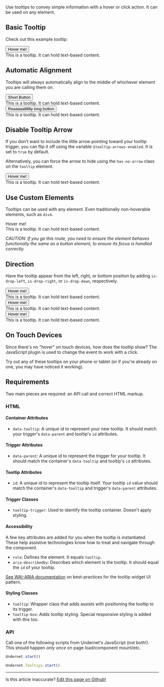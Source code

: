 Use tooltips to convey simple information with a hover or click action. It can be used on any element.

## Basic Tooltip

Check out this example tooltip:

<span class="tooltip" data-tooltip="new-tooltip">
  <button class="tooltip-trigger" data-parent="new-tooltip">Hover me!</button>
  <div class="tooltip-box" id="new-tooltip">
    This is a tooltip. It can hold text-based content.
  </div>
</span>

## Automatic Alignment

Tooltips will always automatically align to the middle of whichever element you are calling them on.

<span class="tooltip" data-tooltip="new-tooltip7">
  <button class="tooltip-trigger" data-parent="new-tooltip7">Short Button</button>
  <div class="tooltip-box" id="new-tooltip7">
    This is a tooltip. It can hold text-based content.
  </div>
</span>

<span class="tooltip" data-tooltip="new-tooltip8">
  <button class="tooltip-trigger" data-parent="new-tooltip8">Reaaaaallllllly long button</button>
  <div class="tooltip-box" id="new-tooltip8">
    This is a tooltip. It can hold text-based content.
  </div>
</span>

## Disable Tooltip Arrow

If you don't want to include the little arrow pointing toward your tooltip trigger, you can flip it off using the variable `$tooltip-arrows-enabled`. It is set to `true` by default.

Alternatively, you can force the arrow to hide using the `has-no-arrow` class on the `tooltip` element.

<span class="tooltip" data-tooltip="new-tooltip2">
  <button class="tooltip-trigger" data-parent="new-tooltip2">Hover me!</button>
  <div class="tooltip-box has-no-arrow" id="new-tooltip2">
    This is a tooltip. It can hold text-based content.
  </div>
</span>

## Use Custom Elements

Tooltips can be used with any element. Even traditionally non-hoverable elements, such as `div`s.

<span class="tooltip" data-tooltip="new-tooltip3">
  <span tabindex="0" class="tooltip-trigger has-gray900-bg has-padding-2" data-parent="new-tooltip3">Hover me!</span>
  <div class="tooltip-box" id="new-tooltip3">
    This is a tooltip. It can hold text-based content.
  </div>
</span>

*CAUTION: If you go this route, you need to ensure the element behaves functionally the same as a button element, to ensure its focus is handled correctly.*

## Direction

Have the tooltip appear from the left, right, or bottom position by adding `is-drop-left`, `is-drop-right`, or `is-drop-down`, respectively.

<span class="tooltip" data-tooltip="new-tooltip4">
  <button class="tooltip-trigger" data-parent="new-tooltip4">Hover me!</button>
  <div class="tooltip-box is-drop-left" id="new-tooltip4">
    This is a tooltip. It can hold text-based content.
  </div>
</span>

<span class="tooltip" data-tooltip="new-tooltip5">
  <button class="tooltip-trigger" data-parent="new-tooltip5">Hover me!</button>
  <div class="tooltip-box is-drop-right" id="new-tooltip5">
    This is a tooltip. It can hold text-based content.
  </div>
</span>

<span class="tooltip" data-tooltip="new-tooltip6">
  <button class="tooltip-trigger" data-parent="new-tooltip6">Hover me!</button>
  <div class="tooltip-box is-drop-down" id="new-tooltip6">
    This is a tooltip. It can hold text-based content.
  </div>
</span>

## On Touch Devices

Since there's no "hover" on touch devices, how does the tooltip show? The JavaScript plugin is used to change the event to work with a click.

Try out any of these tooltips on your phone or tablet (or if you're already on one, you may have noticed it working).

## Requirements

Two main pieces are required: an API call and correct HTML markup.

### HTML

#### Container Attributes

- `data-tooltip`: A unique id to represent your new tooltip. It should match your trigger's `data-parent` and tooltip's `id` attributes.

#### Trigger Attributes

- `data-parent`: A unique id to represent the trigger for your tooltip. It should match the container's `data-tooltip` and tooltip's `id` attributes.

#### Tooltip Attributes

- `id`: A unique id to represent the tooltip itself. Your tooltip `id` value should match the container's `data-tooltip` and trigger's `data-parent` attributes.

#### Trigger Classes

- `tooltip-trigger`: Used to identify the tooltip container. Doesn't apply styling.

#### Accessibility

A few key attributes are added for you when the tooltip is instantiated. These help assistive technologies know how to treat and navigate through the component.

- `role`: Defines the element. It equals `tooltip`.
- `aria-describedby`: Describes which element is the tooltip. It should equal the `id` of your tooltip. 

[See WAI-ARIA documentation](https://www.w3.org/TR/wai-aria-practices/#tooltip) on best-practices for the tooltip widget UI pattern.

#### Styling Classes

- `tooltip`: Wrapper class that adds assists with positioning the tooltip to its trigger.
- `tooltip-box`: Adds tooltip styling. Special responsive styling is added with this too.

### API

Call one of the following scripts from Undernet's JavaScript (not both!). This should happen _only once_ on page load/component mount/etc.

```js
Undernet.start()
```

```js
Undernet.Tooltips.start()
```


<hr />
<p class="has-right-text">Is this article inaccurate? <a href="https://github.com/geotrev/undernet/tree/master/docs/dropdowns.md">Edit this page on Github!</a></p>
